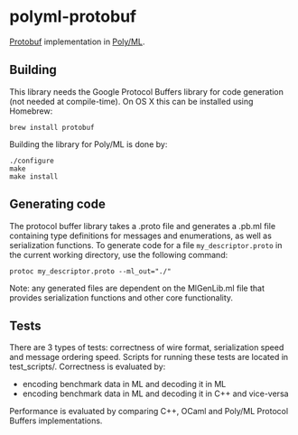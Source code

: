 polyml-protobuf
===============
[Protobuf](https://developers.google.com/protocol-buffers/docs/overview) implementation in [Poly/ML](http://polyml.org).

## Building
This library needs the Google Protocol Buffers library for code generation (not needed at compile-time). On OS X this can be installed using Homebrew:
```
brew install protobuf
```
Building the library for Poly/ML is done by:
```
./configure
make
make install
```
## Generating code
The protocol buffer library takes a .proto file and generates a .pb.ml file containing type definitions for messages and enumerations, as well as serialization functions. To generate code for a file `my_descriptor.proto` in the current working directory, use the following command:
```
protoc my_descriptor.proto --ml_out="./"
```
Note: any generated files are dependent on the MlGenLib.ml file that provides serialization functions and other core functionality.

## Tests

There are 3 types of tests: correctness of wire format, serialization speed and message ordering speed. Scripts for running these tests are located in test_scripts/. Correctness is evaluated by:
* encoding benchmark data in ML and decoding it in ML
* encoding benchmark data in ML and decoding it in C++ and vice-versa

Performance is evaluated by comparing C++, OCaml and Poly/ML Protocol Buffers implementations.